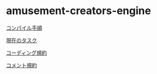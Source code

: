 ﻿amusement-creators-engine
=========================

[コンパイル手順](Document/HowToCompile/HowToCompile.md)

[現在のタスク](Document/Task.md)

[コーディング規約](Document/CodingRule.md)

[コメント規約](./Document/CommentRule.md)